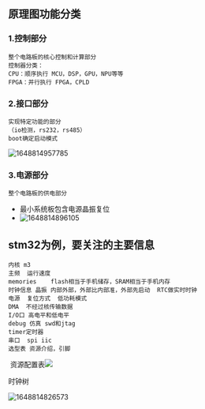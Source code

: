 ## 原理图功能分类
### 1.控制部分
	整个电路板的核心控制和计算部分
	控制器分类：
	CPU：顺序执行 MCU，DSP，GPU，NPU等等
	FPGA：并行执行 FPGA，CPLD
### 2.接口部分
	实现特定功能的部分
	（io检测，rs232，rs485）
	boot确定启动模式


![1648814957785](C:\Users\71801\AppData\Roaming\Typora\typora-user-images\1648814957785.png)



### 	3.电源部分

	整个电路板的供电部分

* 最小系统板包含电源晶振复位
* ![1648814896105](C:\Users\71801\AppData\Roaming\Typora\typora-user-images\1648814896105.png)

## stm32为例，要关注的主要信息
	内核 m3
	主频  运行速度
	memories    flash相当于手机储存，SRAM相当于手机内存
	时钟信息 晶振 内部外部，外部比内部准，外部先启动  RTC做实时时钟
	电源  复位方式  低功耗模式
	DMA  不经过核传输数据
	I/O口 高电平和低电平
	debug 仿真 swd和jtag
	timer定时器
	串口  spi iic
	选型表 资源介绍，引脚

​	资源配置表![](C:\Users\71801\AppData\Roaming\Typora\typora-user-images\1648814749251.png)
​	

时钟树

![1648814826573](C:\Users\71801\AppData\Roaming\Typora\typora-user-images\1648814826573.png)